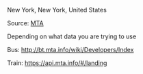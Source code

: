 New York, New York, United States

Source: [MTA](https://new.mta.info/developers)

Depending on what data you are trying to use

Bus: http://bt.mta.info/wiki/Developers/Index

Train: https://api.mta.info/#/landing